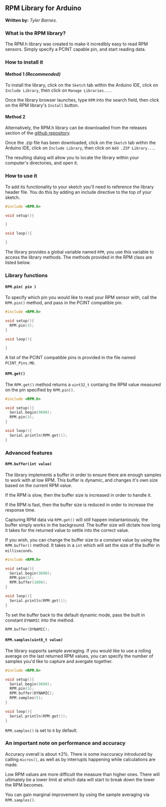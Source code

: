 ## **RPM Library** for Arduino

**Written by:** _Tyler Barnes_. 

### **What is the RPM library?**

The RPM.h library was created to make it incredibly easy to read RPM sensors. Simply specify a PCINT capable pin, and start reading data. 



### **How to install it**

#### **Method 1** _(Recommended)_
To install the library, click on the `Sketch` tab within the Arduino IDE, click on `Include Library`, then click on `Manage Libraries...`. 

Once the library browser launches, type `RPM` into the search field, then click on the RPM library's `Install` button. 

#### **Method 2**
Alternatively, the RPM.h library can be downloaded from the releases section of the [github repository](https://github.com/Tyler-Barnes/RPM). 

Once the .zip file has been downloaded, click on the `Sketch` tab within the Arduino IDE, click on `Include Library`, then click on `Add .ZIP Library...`. 

The resulting dialog will allow you to locate the library within your computer's directories, and open it. 


### **How to use it**
To add its functionality to your sketch you'll need to reference the library header file. You do this by adding an include directive to the top of your sketch.

```c++
#include <RPM.h>

void setup(){

}

void loop(){

}

```

The library provides a global variable named `RPM`, you use this variable to access the library methods. The methods provided in the RPM class are listed below.

### **Library functions**

#### **`RPM.pin( pin )`** 

To specify which pin you would like to read your RPM sensor with, call the `RPM.pin()` method, and pass in the PCINT compatible pin. 

```c++
#include <RPM.h>

void setup(){
  RPM.pin(3); 
}

void loop(){

}
```

A list of the PCINT compatible pins is provided in the file named `PCINT_Pins.MD`. 

#### **`RPM.get()`** 

The `RPM.get()` method returns a `uint32_t` containg the RPM value measured on the pin specified by `RPM.pin()`. 

```c++
#include <RPM.h>

void setup(){
  Serial.begin(9600); 
  RPM.pin(3); 
}

void loop(){
  Serial.println(RPM.get());
}
```

### **Advanced features**

#### **`RPM.buffer(int value)`** 

The library implements a buffer in order to ensure there are enough samples to work with at low RPM. This buffer is dynamic, and changes it's own size based on the current RPM value. 

If the RPM is slow, then the buffer size is increased in order to handle it. 

If the RPM is fast, then the buffer size is reduced in order to increase the response time. 

Capturing RPM data via `RPM.get()` will _still_ happen instantaniously, the buffer simply works in the background. The buffer size will dictate how long it takes for the returned value to settle into the correct value.

If you wish, you can change the buffer size to a constant value by using the `RPM.buffer()` method. It takes in a `int` which will set the size of the buffer in `milliseconds`.   

```c++
#include <RPM.h>

void setup(){
  Serial.begin(9600); 
  RPM.pin(3); 
  RPM.buffer(1000); 
}

void loop(){
  Serial.println(RPM.get());
}
```

To set the buffer back to the default dynamic mode, pass the built in constant `DYNAMIC` into the method. 

```c++
RPM.buffer(DYNAMIC); 
```  

#### **`RPM.samples(uint8_t value)`**

The library supports sample averaging. If you would like to use a rolling average on the last returned RPM values, you can specify the number of samples you'd like to capture and avergate together.

```c++
#include <RPM.h>

void setup(){
  Serial.begin(9600); 
  RPM.pin(3); 
  RPM.buffer(DYNAMIC);
  RPM.samples(5);  
}

void loop(){
  Serial.println(RPM.get());
}
```

`RPM.samples()` is set to `0` by default. 

### **An important note on performance and accuracy**

Accuracy overall is about ±2%. There is some inaccuracy introduced by calling `micros()`, as well as by interrupts happening while calculations are made. 

Low RPM values are more difficult the measure than higher ones. There will ultimately be a lower limit at which data will start to break down the lower the RPM becomes.


You can gain marginal improvement by using the sample averaging via `RPM.samples()`.